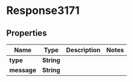
# Response3171

## Properties
Name | Type | Description | Notes
------------ | ------------- | ------------- | -------------
**type** | **String** |  | 
**message** | **String** |  | 



